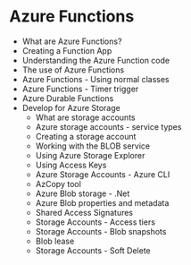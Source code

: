 # Azure Functions
  - What are Azure Functions?
  - Creating a Function App
  - Understanding the Azure Function code
  - The use of Azure Functions
  - Azure Functions - Using normal classes
  - Azure Functions - Timer trigger
  - Azure Durable Functions
- Develop for Azure Storage
  - What are storage accounts
  - Azure storage accounts - service types
  - Creating a storage account
  - Working with the BLOB service
  - Using Azure Storage Explorer
  - Using Access Keys
  - Azure Storage Accounts - Azure CLI
  - AzCopy tool
  - Azure Blob storage - .Net
  - Azure Blob properties and metadata
  - Shared Access Signatures
  - Storage Accounts - Access tiers
  - Storage Accounts - Blob snapshots
  - Blob lease
  - Storage Accounts - Soft Delete
